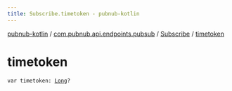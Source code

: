 ```yaml
---
title: Subscribe.timetoken - pubnub-kotlin
---
```


[pubnub-kotlin](../../index.html) / [com.pubnub.api.endpoints.pubsub](../index.html) / [Subscribe](index.html) / [timetoken](./timetoken.html)

# timetoken

`var timetoken: `[`Long`](https://kotlinlang.org/api/latest/jvm/stdlib/kotlin/-long/index.html)`?`